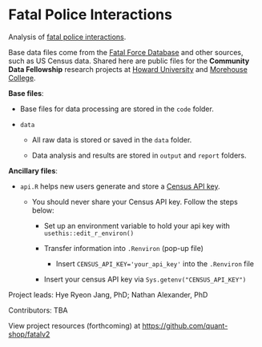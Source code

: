 # Fatal Police Interactions

Analysis of [fatal police interactions](https://www.washingtonpost.com/graphics/investigations/police-shootings-database/). 

Base data files come from the [Fatal Force Database](https://github.com/washingtonpost/data-police-shootings) and other sources, such as US Census data. Shared here are public files for the **Community Data Fellowship** research projects at [Howard University](https://howard.edu/) and [Morehouse College](https://howard.edu/).

**Base files**:

* Base files for data processing are stored in the `code` folder.

* `data`

  - All raw data is stored or saved in the `data` folder.
  
  - Data analysis and results are stored in `output` and `report` folders.

**Ancillary files**:

* `api.R` helps new users generate and store a [Census API key](https://api.census.gov/data/key_signup.html).

  - You should never share your Census API key. Follow the steps below:
  
    - Set up an environment variable to hold your api key with `usethis::edit_r_environ()`

    - Transfer information into `.Renviron` (pop-up file) 
    
        - Insert `CENSUS_API_KEY='your_api_key'` into the `.Renviron` file
  
    - Insert your census API key via `Sys.getenv("CENSUS_API_KEY")`

Project leads: Hye Ryeon Jang, PhD; Nathan Alexander, PhD

Contributors: TBA

View project resources (forthcoming) at https://github.com/quant-shop/fatalv2

